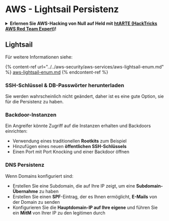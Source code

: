 # AWS - Lightsail Persistenz

<details>

<summary><strong>Erlernen Sie AWS-Hacking von Null auf Held mit</strong> <a href="https://training.hacktricks.xyz/courses/arte"><strong>htARTE (HackTricks AWS Red Team Expert)</strong></a><strong>!</strong></summary>

Andere Möglichkeiten, HackTricks zu unterstützen:

* Wenn Sie Ihr **Unternehmen in HackTricks beworben sehen möchten** oder **HackTricks im PDF-Format herunterladen möchten**, überprüfen Sie die [**ABONNEMENTPLÄNE**](https://github.com/sponsors/carlospolop)!
* Holen Sie sich das [**offizielle PEASS & HackTricks-Merchandise**](https://peass.creator-spring.com)
* Entdecken Sie [**The PEASS Family**](https://opensea.io/collection/the-peass-family), unsere Sammlung exklusiver [**NFTs**](https://opensea.io/collection/the-peass-family)
* **Treten Sie der** 💬 [**Discord-Gruppe**](https://discord.gg/hRep4RUj7f) oder der [**Telegram-Gruppe**](https://t.me/peass) bei oder **folgen** Sie uns auf **Twitter** 🐦 [**@hacktricks_live**](https://twitter.com/hacktricks_live)**.**
* **Teilen Sie Ihre Hacking-Tricks, indem Sie PRs an die** [**HackTricks**](https://github.com/carlospolop/hacktricks) und [**HackTricks Cloud**](https://github.com/carlospolop/hacktricks-cloud) GitHub-Repositorys senden.

</details>

## Lightsail

Für weitere Informationen siehe:

{% content-ref url="../../aws-security/aws-services/aws-lightsail-enum.md" %}
[aws-lightsail-enum.md](../../aws-security/aws-services/aws-lightsail-enum.md)
{% endcontent-ref %}

### SSH-Schlüssel & DB-Passwörter herunterladen

Sie werden wahrscheinlich nicht geändert, daher ist es eine gute Option, sie für die Persistenz zu haben.

### Backdoor-Instanzen

Ein Angreifer könnte Zugriff auf die Instanzen erhalten und Backdoors einrichten:

* Verwendung eines traditionellen **Rootkits** zum Beispiel
* Hinzufügen eines neuen **öffentlichen SSH-Schlüssels**
* Einen Port mit Port Knocking und einer Backdoor öffnen

### DNS Persistenz

Wenn Domains konfiguriert sind:

* Erstellen Sie eine Subdomain, die auf Ihre IP zeigt, um eine **Subdomain-Übernahme** zu haben
* Erstellen Sie einen **SPF**-Eintrag, der es Ihnen ermöglicht, **E-Mails** von der Domain zu senden
* Konfigurieren Sie die **Hauptdomain-IP auf Ihre eigene** und führen Sie ein **MitM** von Ihrer IP zu den legitimen durch
